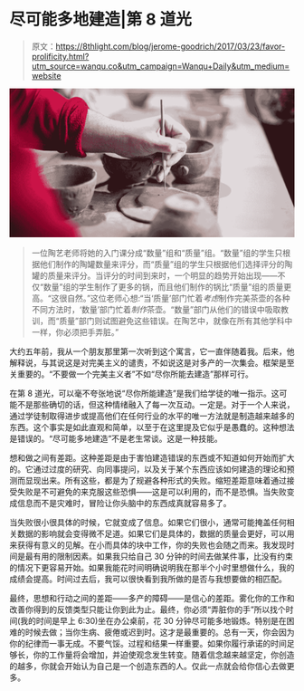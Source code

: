 # 尽可能多地建造|第 8 道光

> 原文：<https://8thlight.com/blog/jerome-goodrich/2017/03/23/favor-prolificity.html?utm_source=wanqu.co&utm_campaign=Wanqu+Daily&utm_medium=website>

![posts/2017-03-23-favor-prolificity/build-as-much-social.jpg](img/db2a0ef2348994c8ae966134c7fb7c2c.png)

> 一位陶艺老师将她的入门课分成“数量”组和“质量”组。“数量”组的学生只根据他们制作的陶罐数量来评分，而“质量”组的学生只根据他们选择评分的陶罐的质量来评分。当评分的时间到来时，一个明显的趋势开始出现——不仅“数量”组的学生制作了更多的锅，而且他们制作的锅比“质量”组的质量更高。“这很自然。”这位老师心想:“当‘质量’部门忙着*考虑*制作完美茶壶的各种不同方法时，‘数量’部门忙着*制作*茶壶。“数量”部门从他们的错误中吸取教训，而“质量”部门则试图避免这些错误。在陶艺中，就像在所有其他学科中一样，你必须把手弄脏。”

大约五年前，我从一个朋友那里第一次听到这个寓言，它一直伴随着我。后来，他解释说，与其说这是对完美主义的谴责，不如说这是对多产的一次集会。框架是至关重要的。“不要做一个完美主义者”不如“尽你所能去建造”那样可行。

在第 8 道光，可以毫不夸张地说“尽你所能建造”是我们给学徒的唯一指示。这可能不是那些确切的话，但这种情绪融入了每一次互动。一定是。对于一个人来说，通过学徒制取得进步或提高他们在任何行业的水平的唯一方法就是制造越来越多的东西。这个事实是如此直观和简单，以至于在这里提及它似乎是愚蠢的。这种想法是错误的。“尽可能多地建造”不是老生常谈。这是一种技能。

想和做之间有差距。这种差距是由于害怕建造错误的东西或不知道如何开始而扩大的。它通过过度的研究、向同事提问，以及关于某个东西应该如何建造的理论和预测而显现出来。所有这些，都是为了规避各种形式的失败。缩短差距意味着通过接受失败是不可避免的来克服这些恐惧——这是可以利用的，而不是恐惧。当失败变成信息而不是灾难时，冒险让你头脑中的东西成真就容易多了。

当失败很小很具体的时候，它就变成了信息。如果它们很小，通常可能掩盖任何相关数据的影响就会变得微不足道。如果它们是具体的，数据的质量会更好，可以用来获得有意义的见解。在小而具体的块中工作，你的失败也会随之而来。我发现时间是最有用的限制因素。如果我只给自己 30 分钟的时间去做某件事，比没有约束的情况下更容易开始。如果我能花时间明确说明我在那半个小时里想做什么，我的成绩会提高。时间过去后，我可以很快看到我所做的是否与我想要做的相匹配。

最终，思想和行动之间的差距——多产的障碍——是信心的差距。雾化你的工作和改善你得到的反馈类型只能让你到此为止。最终，你必须“弄脏你的手”所以找个时间(我的时间是早上 6:30)坐在办公桌前，花 30 分钟尽可能多地锻炼。特别是在困难的时候去做；当你生病、疲倦或迟到时。这才是最重要的。总有一天，你会因为你的纪律而一事无成。不要气馁。过程和结果一样重要。如果你履行承诺的时间足够长，你的工作量将会增加，并迫使观念发生转变。随着信念越来越坚定，你创造的越多，你就会开始认为自己是一个创造东西的人。仅此一点就会给你信心去做更多。